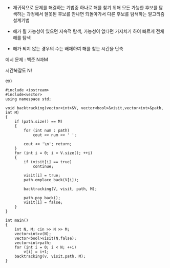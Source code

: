 - 재귀적으로 문제를 해결하는 기법중 하나로 해를 찾기 위해 모든 가능한 후보를 탐색하는 과정에서 잘못된 후보를 만나면 되돌아가서 다른 후보를 탐색하는 알고리즘 설계기법

- 해가 될 가능성이 있으면 지속적 탐색, 가능성이 없다면 가지치기 하여 빠르게 전체 해를 탐색
- 해가  되지 않는 경우의 수는 배재하여 해를 찾는 시간을 단축

예시  문제 : 백준 N과M

시간복잡도  N!

ex)
```
#include <iostream>
#include<vector>
using namespace std;

void backtracking(vector<int>&V, vector<bool>&visit,vector<int>&path, int M)
{
	if (path.size() == M)
	{
		for (int num : path)
			cout << num << ' ';

		cout << '\n'; return;
	}
	for (int i = 0; i < V.size(); ++i)
	{
		if (visit[i] == true)
			continue;

		visit[i] = true;
		path.emplace_back(V[i]);

		backtracking(V, visit, path, M);

		path.pop_back();
		visit[i] = false;
	}
}

int main()
{
	int N, M; cin >> N >> M;
	vector<int>v(N);
	vector<bool>visit(N,false);
	vector<int>path;
	for (int i = 0; i < N; ++i)
		v[i] = i+1;
	backtracking(v, visit,path, M);
}
```